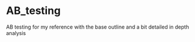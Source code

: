# AB_testing
AB testing  for my reference with the base outline and a bit detailed in depth analysis
